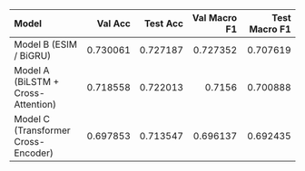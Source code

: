 | Model                               |   Val Acc |   Test Acc |   Val Macro F1 |   Test Macro F1 |
|:------------------------------------|----------:|-----------:|---------------:|----------------:|
| Model B (ESIM / BiGRU)              |  0.730061 |   0.727187 |       0.727352 |        0.707619 |
| Model A (BiLSTM + Cross-Attention)  |  0.718558 |   0.722013 |       0.7156   |        0.700888 |
| Model C (Transformer Cross-Encoder) |  0.697853 |   0.713547 |       0.696137 |        0.692435 |